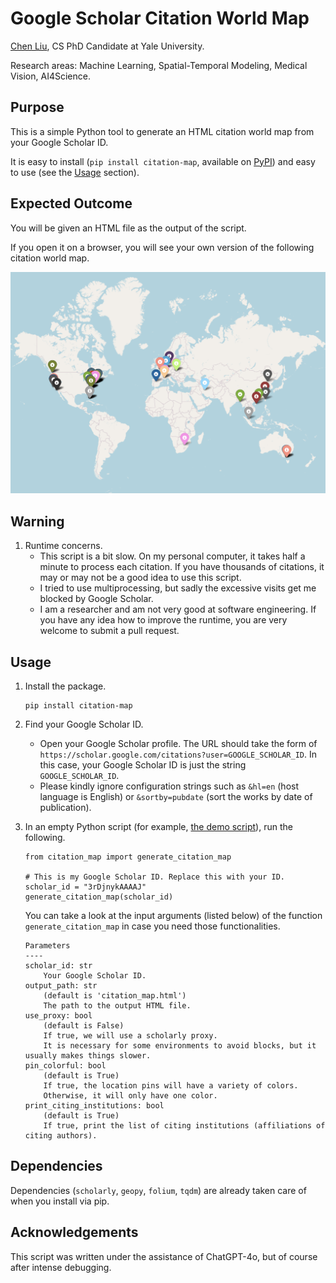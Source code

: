 # Google Scholar Citation World Map

[Chen Liu](https://www.chenliu1996.com/), CS PhD Candidate at Yale University.

Research areas: Machine Learning, Spatial-Temporal Modeling, Medical Vision, AI4Science.

## Purpose
This is a simple Python tool to generate an HTML citation world map from your Google Scholar ID.

It is easy to install (`pip install citation-map`, available on [PyPI](https://pypi.org/project/citation-map/)) and easy to use (see the [Usage](https://github.com/ChenLiu-1996/CitationMap?tab=readme-ov-file#usage) section).

## Expected Outcome
You will be given an HTML file as the output of the script.

If you open it on a browser, you will see your own version of the following citation world map.

<img src = "assets/citation_world_map.png" width=800>

## Warning
1. Runtime concerns.
    - This script is a bit slow. On my personal computer, it takes half a minute to process each citation. If you have thousands of citations, it may or may not be a good idea to use this script.
    - I tried to use multiprocessing, but sadly the excessive visits get me blocked by Google Scholar.
    - I am a researcher and am not very good at software engineering. If you have any idea how to improve the runtime, you are very welcome to submit a pull request.

## Usage
1. Install the package.
    ```
    pip install citation-map
    ```

2. Find your Google Scholar ID.

    - Open your Google Scholar profile. The URL should take the form of `https://scholar.google.com/citations?user=GOOGLE_SCHOLAR_ID`. In this case, your Google Scholar ID is just the string `GOOGLE_SCHOLAR_ID`.
    - Please kindly ignore configuration strings such as `&hl=en` (host language is English) or `&sortby=pubdate` (sort the works by date of publication).

3. In an empty Python script (for example, [the demo script](https://github.com/ChenLiu-1996/CitationMap/blob/main/demo/demo.py)), run the following.
    ```
    from citation_map import generate_citation_map

    # This is my Google Scholar ID. Replace this with your ID.
    scholar_id = "3rDjnykAAAAJ"
    generate_citation_map(scholar_id)
    ```

    You can take a look at the input arguments (listed below) of the function `generate_citation_map` in case you need those functionalities.

    ```
    Parameters
    ----
    scholar_id: str
        Your Google Scholar ID.
    output_path: str
        (default is 'citation_map.html')
        The path to the output HTML file.
    use_proxy: bool
        (default is False)
        If true, we will use a scholarly proxy.
        It is necessary for some environments to avoid blocks, but it usually makes things slower.
    pin_colorful: bool
        (default is True)
        If true, the location pins will have a variety of colors.
        Otherwise, it will only have one color.
    print_citing_institutions: bool
        (default is True)
        If true, print the list of citing institutions (affiliations of citing authors).
    ```

## Dependencies
Dependencies (`scholarly`, `geopy`, `folium`, `tqdm`) are already taken care of when you install via pip.

## Acknowledgements
This script was written under the assistance of ChatGPT-4o, but of course after intense debugging.
